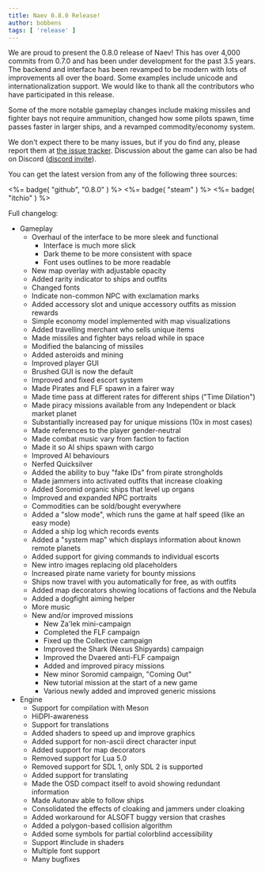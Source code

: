 ```yaml
---
title: Naev 0.8.0 Release!
author: bobbens
tags: [ 'release' ]
---
```


We are proud to present the 0.8.0 release of Naev! This has over 4,000 commits
from 0.7.0 and has been under development for the past 3.5 years. The backend
and interface has been revamped to be modern with lots of improvements all over
the board. Some examples include unicode and internationalization support. We
would like to thank all the contributors who have participated in this release.

Some of the more notable gameplay changes include making missiles and fighter
bays not require ammunition, changed how some pilots spawn, time passes faster
in larger ships, and a revamped commodity/economy system.

We don't expect there to be many issues, but if you do find any, please report
them at [the issue tracker](https://github.com/naev/naev/issues). Discussion
about the game can also be had on Discord ([discord
invite](https://discord.com/invite/nd2M5BR)).

You can get the latest version from any of the following three sources:

<%= badge( "github", "0.8.0" ) %> 
<%= badge( "steam" ) %> 
<%= badge( "itchio" ) %> 

Full changelog:

* Gameplay
   * Overhaul of the interface to be more sleek and functional
      * Interface is much more slick
      * Dark theme to be more consistent with space
      * Font uses outlines to be more readable
   * New map overlay with adjustable opacity
   * Added rarity indicator to ships and outfits
   * Changed fonts
   * Indicate non-common NPC with exclamation marks
   * Added accessory slot and unique accessory outfits as mission rewards
   * Simple economy model implemented with map visualizations
   * Added travelling merchant who sells unique items
   * Made missiles and fighter bays reload while in space
   * Modified the balancing of missiles
   * Added asteroids and mining
   * Improved player GUI
   * Brushed GUI is now the default
   * Improved and fixed escort system
   * Made Pirates and FLF spawn in a fairer way
   * Made time pass at different rates for different ships ("Time Dilation")
   * Made piracy missions available from any Independent or black market planet
   * Substantially increased pay for unique missions (10x in most cases)
   * Made references to the player gender-neutral
   * Made combat music vary from faction to faction
   * Made it so AI ships spawn with cargo
   * Improved AI behaviours
   * Nerfed Quicksilver
   * Added the ability to buy "fake IDs" from pirate strongholds
   * Made jammers into activated outfits that increase cloaking
   * Added Soromid organic ships that level up organs
   * Improved and expanded NPC portraits
   * Commodities can be sold/bought everywhere
   * Added a "slow mode", which runs the game at half speed (like an easy mode)
   * Added a ship log which records events
   * Added a "system map" which displays information about known remote planets
   * Added support for giving commands to individual escorts
   * New intro images replacing old placeholders
   * Increased pirate name variety for bounty missions
   * Ships now travel with you automatically for free, as with outfits
   * Added map decorators showing locations of factions and the Nebula
   * Added a dogfight aiming helper
   * More music
   * New and/or improved missions
      * New Za'lek mini-campaign
      * Completed the FLF campaign
      * Fixed up the Collective campaign
      * Improved the Shark (Nexus Shipyards) campaign
      * Improved the Dvaered anti-FLF campaign
      * Added and improved piracy missions
      * New minor Soromid campaign, "Coming Out"
      * New tutorial mission at the start of a new game
      * Various newly added and improved generic missions
* Engine
   * Support for compilation with Meson
   * HiDPI-awareness
   * Support for translations
   * Added shaders to speed up and improve graphics
   * Added support for non-ascii direct character input
   * Added support for map decorators
   * Removed support for Lua 5.0
   * Removed support for SDL 1, only SDL 2 is supported
   * Added support for translating
   * Made the OSD compact itself to avoid showing redundant information
   * Made Autonav able to follow ships
   * Consolidated the effects of cloaking and jammers under cloaking
   * Added workaround for ALSOFT buggy version that crashes
   * Added a polygon-based collision algorithm
   * Added some symbols for partial colorblind accessibility
   * Support #include in shaders
   * Multiple font support
   * Many bugfixes

